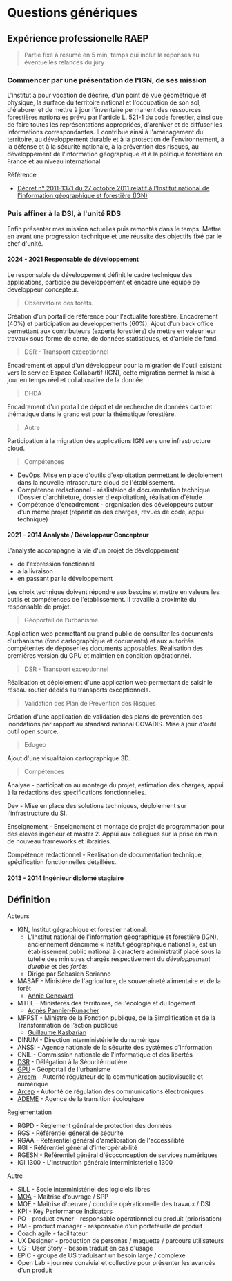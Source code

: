 # Questions génériques

## Expérience professionelle RAEP

> Partie fixe à résumé en 5 min, temps qui inclut la réponses au éventuelles relances du jury

### Commencer par une présentation de l'IGN, de ses mission

L'institut a pour vocation de décrire, d'un point de vue géométrique et physique, la surface du territoire national et l'occupation de son sol, d'élaborer et de mettre à jour l'inventaire permanent des ressources forestières nationales prévu par l'article L. 521-1 du code forestier, ainsi que de faire toutes les représentations appropriées, d'archiver et de diffuser les informations correspondantes. Il contribue ainsi à l'aménagement du territoire, au développement durable et à la protection de l'environnement, à la défense et à la sécurité nationale, à la prévention des risques, au développement de l'information géographique et à la politique forestière en France et au niveau international.

Référence

- [Décret n° 2011-1371 du 27 octobre 2011 relatif à l'Institut national de l'information géographique et forestière (IGN)](https://www.legifrance.gouv.fr/jorf/id/JORFTEXT000024720351)

### Puis affiner à la DSI, à l'unité RDS

Enfin présenter mes mission actuelles puis remontés dans le temps. Mettre en avant une progression technique et une réussite des objectifs fixé par le chef d'unité.

#### 2024 - 2021 Responsable de développement

Le responsable de développement définit le cadre technique des applications, participe au développement et encadre une équipe de developpeur concepteur.

> Observatoire des forêts.

Création d'un portail de référence pour l'actualité forestière. Encadrement (40%) et participation au développements (60%). Ajout d'un back office permettant aux contributeurs (experts forestiers) de mettre en valeur leur travaux sous forme de carte, de données statistiques, et d'article de fond.

> DSR - Transport exceptionnel

Encadrement et appui d'un développeur pour la migration de l'outil existant vers le service Espace Collabartif (IGN), cette migration permet la mise à  jour en temps réel et collaborative de la donnée.

> DHDA

Encadrement d'un portail de dépot et de recherche de données carto et thématique dans le grand est pour la thématique forestière.

> Autre

Participation à la migration des applications IGN vers une infrastructure cloud.

> Compétences

- DevOps. Mise en place d'outils d'exploitation permettant le déploiement dans la nouvelle infrascruture cloud de l'établissement.
- Compétence redactionnel - réalistaion de docuemntation technique (Dossier d'architeture, dossier d'exploitation), réalisation d'étude
- Compétence d'encadrement - organisation des développeurs autour d'un même projet (répartition des charges, revues de code, appui technique)

#### 2021 - 2014 Analyste / Développeur Concepteur

L'analyste accompagne la vie d'un projet de développement

- de l'expression fonctionnel
- a la livraison
- en passant par le développement

Les choix technique doivent répondre aux besoins et mettre en valeurs les outils et compétences de l'établissement. Il travaille à proximité du responsable de projet.

> Géoportail de l'urbanisme

Application web permettant au grand public de consulter les documents d'urbanisme (fond cartographique et documents) et aux autorités compétentes de déposer les documents apposables.
Réalisation des premières version du GPU et maintien en condition opérationnel.

> DSR - Transport exceptionnel

Réalisation et déploiement d'une application web permettant de saisir le réseau routier dédiés au transports exceptionnels.

> Validation des Plan de Prévention des Risques

Création d'une application de validation des plans de prévention des inondations par rapport au standard national COVADIS. Mise à jour d'outil outil open source.

> Edugeo

Ajout d'une visualitaion cartographique 3D.

> Compétences

Analyse - participation au montage du projet, estimation des charges, appui à la rédactions des specifications fonctionnelles.

Dev - Mise en place des solutions techniques, déploiement sur l'infrastructure du SI.

Enseignement - Enseignement et montage de projet de programmation pour des eleves ingérieur et master 2. Appui aux collègues sur la prise en main de nouveau frameworks et librairies.

Compétence redactionnel - Réalisation de documentation technique, spécification fonctionnelles détaillées.

#### 2013 - 2014 Ingénieur diplomé stagiaire

## Définition

Acteurs

- IGN, Institut gégraphique et forestier national.
  - L'Institut national de l'information géographique et forestière (IGN), anciennement dénommé « Institut géographique national », est un établissement public national à caractère administratif placé sous la tutelle des ministres chargés respectivement du *développement durable* et des *forêts*.
  - Dirigé par Sebasien Sorianno
- MASAF - Ministère de l'agriculture, de souveraineté alimentaire et de la forêt
  - [Annie Genevard](https://agriculture.gouv.fr/annie-genevard-ministre-de-lagriculture-de-la-souverainete-alimentaire-et-de-la-foret)
- MTEL - Ministères des territoires, de l'écologie et du logement
  - [Agnès Pannier-Runacher](https://www.ecologie.gouv.fr/agnes-pannier-runacher)
- MFPST - Ministre de la Fonction publique, de la Simplification et de la Transformation de l’action publique
  - [Guillaume Kasbarian](https://www.transformation.gouv.fr/ministre/biographie)
- DINUM - Direction interministérielle du numérique
- ANSSI - Agence nationale de la sécurité des systèmes d'information
- CNIL - Commission nationale de l'informatique et des libertés
- [DSR](https://www.securite-routiere.gouv.fr/mieux-nous-connaitre/qui-sommes-nous/la-delegation-la-securite-routiere) - Délégation à la Sécurité routière
- [GPU](https://www.geoportail-urbanisme.gouv.fr/) - Géoportail de l'urbanisme
- [Arcom](https://www.arcom.fr/) - Autorité régulateur de la communication audiovisuelle et numérique
- [Arcep](https://www.arcep.fr/) - Autorité de régulation des communications électroniques
- [ADEME](https://www.ademe.fr/) - Agence de la transition écologique

Reglementation

- RGPD - Règlement général de protection des données
- RGS - Référentiel général de sécurité
- RGAA - Référentiel général d'amélioration de l'accessilibté
- RGI - Référentiel général d'interopérabilité
- RGESN - Référentiel général d'écoconception de services numériques
- IGI 1300 - L'instruction générale interministérielle 1300

Autre

- SILL - Socle interministériel des logiciels libres
- [MOA](https://fr.wikipedia.org/wiki/Ma%C3%AEtrise_d%27ouvrage) - Maitrise d'ouvrage / SPP
- MOE - Maitrise d'oeuvre / conduite opérationnelle des travaux / DSI
- KPI - Key Performance Indicators
- PO - product owner - responsable opérationnel du produit (priorisation)
- PM - product manager - responsable d'un portefeuille de produit
- Coach agile - facilitateur
- UX Designer - production de personas / maquette / parcours utilisateurs
- US - User Story - besoin traduit en cas d'usage
- EPIC - groupe de US traduisant un besoin large / complexe
- Open Lab - journée convivial et collective pour présenter les avancés d'un produit

